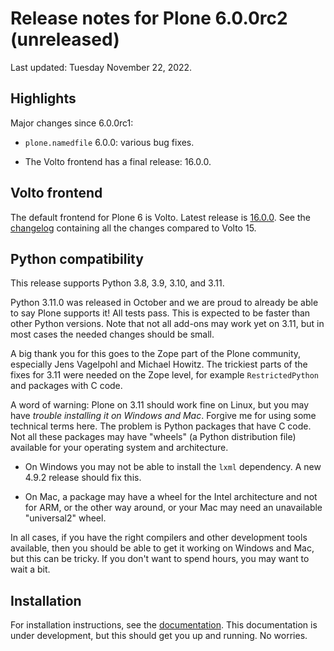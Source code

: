 # Release notes for Plone 6.0.0rc2 (unreleased)

Last updated: Tuesday November 22, 2022.

## Highlights

Major changes since 6.0.0rc1:

* `plone.namedfile` 6.0.0: various bug fixes.

* The Volto frontend has a final release: 16.0.0.


## Volto frontend

The default frontend for Plone 6 is Volto. Latest release is [16.0.0](https://www.npmjs.com/package/@plone/volto/v/16.0.0).
See the [changelog](https://github.com/plone/volto/blob/16.0.0/CHANGELOG.md) containing all the changes compared to Volto 15.


## Python compatibility

This release supports Python 3.8, 3.9, 3.10, and 3.11.

Python 3.11.0 was released in October and we are proud to already be able to say Plone supports it!  All tests pass.
This is expected to be faster than other Python versions.
Note that not all add-ons may work yet on 3.11, but in most cases the needed changes should be small.

A big thank you for this goes to the Zope part of the Plone community, especially Jens Vagelpohl and Michael Howitz.
The trickiest parts of the fixes for 3.11 were needed on the Zope level, for example `RestrictedPython` and packages with C code.

A word of warning: Plone on 3.11 should work fine on Linux, but you may have *trouble installing it on Windows and Mac*.
Forgive me for using some technical terms here.
The problem is Python packages that have C code.  Not all these packages may have "wheels" (a Python distribution file) available for your operating system and architecture.

* On Windows you may not be able to install the `lxml` dependency.  A new 4.9.2 release should fix this.

* On Mac, a package may have a wheel for the Intel architecture and not for ARM, or the other way around, or your Mac may need an unavailable "universal2" wheel.

In all cases, if you have the right compilers and other development tools available, then you should be able to get it working on Windows and Mac, but this can be tricky.  If you don't want to spend hours, you may want to wait a bit.


## Installation

For installation instructions, see the [documentation](https://6.dev-docs.plone.org/install/index.html).
This documentation is under development, but this should get you up and running.  No worries.
